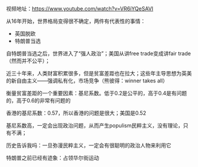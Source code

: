 视频地址：https://www.youtube.com/watch?v=VR6iYQeSAVI

从16年开始，世界格局变得很不确定，两件有代表性的事情：

- 英国脱欧
- 特朗普当选

自特朗普当选之后，世界进入了“强人政治”；美国从讲free trade变成讲fair trade（然而并不公平）；

近三十年来，人类财富积累很多，但是贫富差距也在拉大；这些年主导思想为英美的新自由主义——强调私有化，市场竞争（熊彼得：winner takes all）

衡量贫富差距的一个重要因素：基尼系数。低于0.2是公平的，高于0.4是有问题的，高于0.6的非常有问题的

香港的基尼系数：0.57，所以香港的问题是很大；美国是0.52

基尼系数高，一定会出现政治问题，从而产生populism民粹主义，没有理论，只有不满；

历史告诉我吗：一旦弥漫民粹主义，一定会有很聪明的政治人物来利用它

特朗普之前已经有迹象：占领华尔街运动

